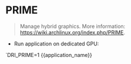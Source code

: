 # PRIME

> Manage hybrid graphics.
> More information: <https://wiki.archlinux.org/index.php/PRIME>.

- Run application on dedicated GPU:

`DRI_PRIME=1 {{application_name}}

